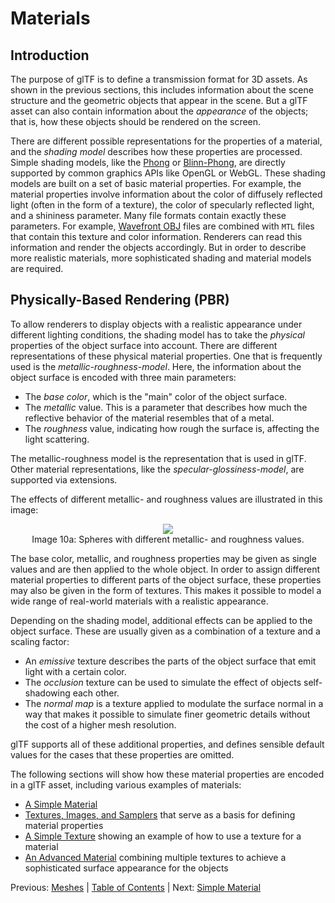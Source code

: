 
# Materials

## Introduction

The purpose of glTF is to define a transmission format for 3D assets. As shown in the previous sections, this includes information about the scene structure and the geometric objects that appear in the scene. But a glTF asset can also contain information about the *appearance* of the objects; that is, how these objects should be rendered on the screen.

There are different possible representations for the properties of a material, and the *shading model* describes how these properties are processed. Simple shading models, like the [Phong](https://en.wikipedia.org/wiki/Phong_reflection_model) or [Blinn-Phong](https://en.wikipedia.org/wiki/Blinn%E2%80%93Phong_shading_model), are directly supported by common graphics APIs like OpenGL or WebGL. These shading models are built on a set of basic material properties. For example, the material properties involve information about the color of diffusely reflected light (often in the form of a texture), the color of specularly reflected light, and a shininess parameter. Many file formats contain exactly these parameters. For example, [Wavefront OBJ](https://en.wikipedia.org/wiki/Wavefront_.obj_file) files are combined with `MTL` files that contain this texture and color information. Renderers can read this information and render the objects accordingly. But in order to describe more realistic materials, more sophisticated shading and material models are required.

## Physically-Based Rendering (PBR)

To allow renderers to display objects with a realistic appearance under different lighting conditions, the shading model has to take the *physical* properties of the object surface into account. There are different representations of these physical material properties. One that is frequently used is the *metallic-roughness-model*. Here, the information about the object surface is encoded with three main parameters:

- The *base color*, which is the "main" color of the object surface.
- The *metallic* value. This is a parameter that describes how much the reflective behavior of the material resembles that of a metal.
- The *roughness* value, indicating how rough the surface is, affecting the light scattering.

The metallic-roughness model is the representation that is used in glTF. Other material representations, like the *specular-glossiness-model*, are supported via extensions.

The effects of different metallic- and roughness values are illustrated in this image:

<p align="center">
<img src="../images/metallicRoughnessSpheres.png" /><br>
<a name="metallicRoughnessSpheres-png"></a>Image 10a: Spheres with different metallic- and roughness values.
</p>

The base color, metallic, and roughness properties may be given as single values and are then applied to the whole object. In order to assign different material properties to different parts of the object surface, these properties may also be given in the form of textures. This makes it possible to model a wide range of real-world materials with a realistic appearance.

Depending on the shading model, additional effects can be applied to the object surface. These are usually given as a combination of a texture and a scaling factor:

- An *emissive* texture describes the parts of the object surface that emit light with a certain color.
- The *occlusion* texture can be used to simulate the effect of objects self-shadowing each other.
- The *normal map* is a texture applied to modulate the surface normal in a way that makes it possible to simulate finer geometric details without the cost of a higher mesh resolution.

glTF supports all of these additional properties, and defines sensible default values for the cases that these properties are omitted.

The following sections will show how these material properties are encoded in a glTF asset, including various examples of materials:

- [A Simple Material](gltfTutorial_011_SimpleMaterial.md)
- [Textures, Images, and Samplers](gltfTutorial_012_TexturesImagesSamplers.md) that serve as a basis for defining material properties
- [A Simple Texture](gltfTutorial_013_SimpleTexture.md) showing an example of how to use a texture for a material
- [An Advanced Material](gltfTutorial_014_AdvancedMaterial.md) combining multiple textures to achieve a sophisticated surface appearance for the objects


Previous: [Meshes](gltfTutorial_009_Meshes.md) | [Table of Contents](README.md) | Next: [Simple Material](gltfTutorial_011_SimpleMaterial.md)
